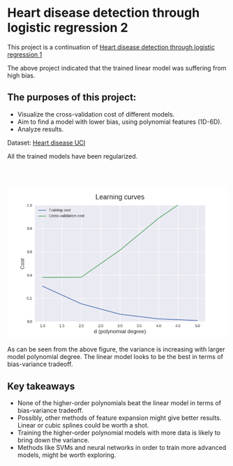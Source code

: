 # Heart disease detection through logistic regression 2

This project is a continuation of [Heart disease detection through logistic regression 1](https://github.com/simenjh/heart-disease-regression-1)


The above project indicated that the trained linear model was suffering from high bias.


## The purposes of this project:
* Visualize the cross-validation cost of different models. 
* Aim to find a model with lower bias, using polynomial features (1D-6D).
* Analyze results.


Dataset: [Heart disease UCI](https://www.kaggle.com/ronitf/heart-disease-uci)


All the trained models have been regularized.

<br/> <br/>

![](images/learning_curves.png?raw=true)

As can be seen from the above figure, the variance is increasing with larger model polynomial degree. The linear model looks to be the best in terms of bias-variance tradeoff.




## Key takeaways
* None of the higher-order polynomials beat the linear model in terms of bias-variance tradeoff.
* Possibly, other methods of feature expansion might give better results. Linear or cubic splines could be worth a shot.
* Training the higher-order polynomial models with more data is likely to bring down the variance.
* Methods like SVMs and neural networks in order to train more advanced models, might be worth exploring. 
